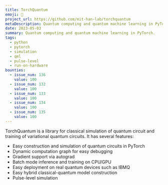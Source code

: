 ```yaml
---
title: TorchQuantum
emoji: 🍅
project_url: https://github.com/mit-han-lab/torchquantum
metaDescription: Quantum computing and quantum machine learning in PyTorch.
date: 2023-05-03
summary: Quantum computing and quantum machine learning in PyTorch.
tags:
  - python
  - pytorch
  - simulation
  - qml
  - pulse-level
  - run-on-hardware
bounties:
  - issue_num: 136
    value: 100
  - issue_num: 132
    value: 100
  - issue_num: 133
    value: 100
  - issue_num: 134
    value: 100
  - issue_num: 135
    value: 100
---
```


TorchQuantum is a library for classical simulation of quantum circuit and training of variational quantum circuits. It has several features:

- Easy construction and simulation of quantum circuits in PyTorch
- Dynamic computation graph for easy debugging
- Gradient support via autograd
- Batch mode inference and training on CPU/GPU
- Easy deployment on real quantum devices such as IBMQ
- Easy hybrid classical-quantum model construction
- Pulse-level simulation

